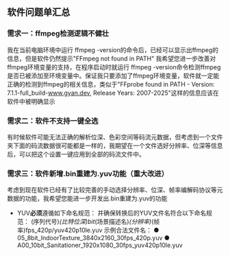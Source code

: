 ## 软件问题单汇总

### 需求一：ffmpeg检测逻辑不健壮
我在当前电脑环境中运行 ffmpeg -version的命令后，已经可以显示出ffmpeg的信息，但是软件仍然提示"FFmpeg not found in PATH"
我希望您进一步改善对ffmpeg环境变量的支持，在程序启动时就运行 ffmpeg -version命令检测ffmpeg是否已被添加至环境变量中。保证我只要添加了ffmpeg环境变量，软件就一定能正确的检测到ffmpeg的相关信息，类似于"FFprobe found in PATH - Version: 7.1.1-full_build-www.gyan.dev, Release Years: 2007-2025"这样的信息应该在软件中被明确显示


### 需求二：软件不支持一键全选
有时候软件可能无法正确的解析位深、色彩空间等码流元数据，但考虑到一个文件夹下面的码流数据很可能都是一样的，我期望在一个文件选好分辨率、位深等信息后，可以把这个设置一键应用到全部的码流文件中。

### 需求三：软件新增.bin重建为.yuv功能（重大改进）
考虑到现在软件已经有了比较完善的手动选择分辨率、位深、帧率编解码协议等元数据的功能，我希望您能进一步开发出.bin重建为.yuv的功能
- YUV**必须**遵循如下命名规范：
并确保转换后的YUV文件名符合以下命名规范：
(序列代号)_(比特位深)bit_(场景描述名)_(分辨率)_(帧率)fps_420p/yuv420p10le.yuv
示例合法文件名：
● 05_8bit_IndoorTexture_3840x2160_30fps_420p.yuv
● A00_10bit_Sanitationer_1920x1080_30fps_yuv420p10le.yuv
